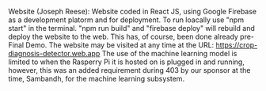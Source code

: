 

Website (Joseph Reese): Website coded in React JS, using Google Firebase as a development platorm and for deployment. To run loacally use "npm start" in the terminal. "npm run build" and "firebase deploy" 
will rebuild and deploy the website to the web. This has, of course, been done already pre-Final Demo. The website may be visited at any time at the URL: https://crop-diagnosis-detector.web.app 
The use of the machine learning model is limited to when the Rasperry Pi it is hosted on is plugged in and running, however, this was an added requirement during 403 by our sponsor at the time, Sambandh, 
for the machine learning subsystem. 
